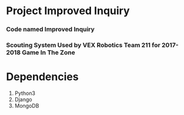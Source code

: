# Project Improved Inquiry 
### Code named Improved Inquiry
### Scouting System Used by VEX Robotics Team 211 for 2017-2018 Game In The Zone

# Dependencies
1. Python3
2. Django
3. MongoDB
